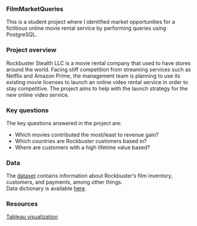 ### FilmMarketQueries
This is a student project where I identified market opportunities for a fictitious online movie rental service by performing queries using PostgreSQL.
### Project overview
Rockbuster Stealth LLC is a movie rental company that used to have stores around the world. Facing stiff competition from streaming services such as Netflix and Amazon Prime, the management team is planning to use its existing movie licenses to launch an online video rental service in order to stay competitive. The project aims to help with the launch strategy for the new online video service.
### Key questions
The key questions answered in the project are:
- Which movies contributed the most/least to revenue gain?
- Which countries are Rockbuster customers based in?
- Where are customers with a high lifetime value based?
### Data
The [dataset](http://www.postgresqltutorial.com/wp-content/uploads/2019/05/dvdrental.zip) contains information about Rockbuster’s film inventory, customers, and payments, among other things.
<br>Data dictionary is available [here](https://1drv.ms/b/s!AqIQFOBxT18ogr9GyOM8GgWg07X5zQ?e=QCUt9o).
### Resources
[Tableau visualization](https://public.tableau.com/app/profile/yan.peng5682/viz/RockbusterTop10Countries_16979147694200/Sheet1?publish=yes)
